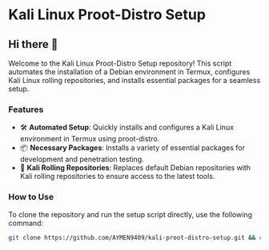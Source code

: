 # Kali Linux Proot-Distro Setup

## Hi there 👋

Welcome to the Kali Linux Proot-Distro Setup repository! This script automates the installation of a Debian environment in Termux, configures Kali Linux rolling repositories, and installs essential packages for a seamless setup.

### Features
- 🛠️ **Automated Setup**: Quickly installs and configures a Kali Linux environment in Termux using proot-distro.
- 📦 **Necessary Packages**: Installs a variety of essential packages for development and penetration testing.
- 🔄 **Kali Rolling Repositories**: Replaces default Debian repositories with Kali rolling repositories to ensure access to the latest tools.

### How to Use

To clone the repository and run the setup script directly, use the following command:

```bash
git clone https://github.com/AYMEN9409/kali-proot-distro-setup.git && cd kali-proot-distro-setup && chmod +x setup_kali.sh && ./setup_kali.sh
